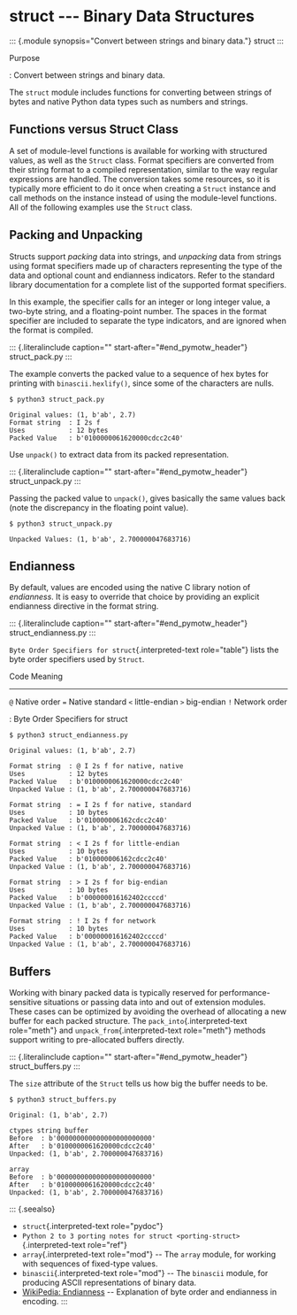 struct \-\-- Binary Data Structures
===================================

::: {.module synopsis="Convert between strings and binary data."}
struct
:::

Purpose

:   Convert between strings and binary data.

The `struct` module includes functions for converting between strings of
bytes and native Python data types such as numbers and strings.

Functions versus Struct Class
-----------------------------

A set of module-level functions is available for working with structured
values, as well as the `Struct` class. Format specifiers are converted
from their string format to a compiled representation, similar to the
way regular expressions are handled. The conversion takes some
resources, so it is typically more efficient to do it once when creating
a `Struct` instance and call methods on the instance instead of using
the module-level functions. All of the following examples use the
`Struct` class.

Packing and Unpacking
---------------------

Structs support *packing* data into strings, and *unpacking* data from
strings using format specifiers made up of characters representing the
type of the data and optional count and endianness indicators. Refer to
the standard library documentation for a complete list of the supported
format specifiers.

In this example, the specifier calls for an integer or long integer
value, a two-byte string, and a floating-point number. The spaces in the
format specifier are included to separate the type indicators, and are
ignored when the format is compiled.

::: {.literalinclude caption="" start-after="#end_pymotw_header"}
struct\_pack.py
:::

The example converts the packed value to a sequence of hex bytes for
printing with `binascii.hexlify()`, since some of the characters are
nulls.

``` {.sourceCode .none}
$ python3 struct_pack.py

Original values: (1, b'ab', 2.7)
Format string  : I 2s f
Uses           : 12 bytes
Packed Value   : b'0100000061620000cdcc2c40'
```

Use `unpack()` to extract data from its packed representation.

::: {.literalinclude caption="" start-after="#end_pymotw_header"}
struct\_unpack.py
:::

Passing the packed value to `unpack()`, gives basically the same values
back (note the discrepancy in the floating point value).

``` {.sourceCode .none}
$ python3 struct_unpack.py

Unpacked Values: (1, b'ab', 2.700000047683716)
```

Endianness
----------

By default, values are encoded using the native C library notion of
*endianness*. It is easy to override that choice by providing an
explicit endianness directive in the format string.

::: {.literalinclude caption="" start-after="#end_pymotw_header"}
struct\_endianness.py
:::

`Byte Order Specifiers for struct`{.interpreted-text role="table"} lists
the byte order specifiers used by `Struct`.

  Code   Meaning
  ------ -----------------
  `@`    Native order
  `=`    Native standard
  `<`    little-endian
  `>`    big-endian
  `!`    Network order

  : Byte Order Specifiers for struct

``` {.sourceCode .none}
$ python3 struct_endianness.py

Original values: (1, b'ab', 2.7)

Format string  : @ I 2s f for native, native
Uses           : 12 bytes
Packed Value   : b'0100000061620000cdcc2c40'
Unpacked Value : (1, b'ab', 2.700000047683716)

Format string  : = I 2s f for native, standard
Uses           : 10 bytes
Packed Value   : b'010000006162cdcc2c40'
Unpacked Value : (1, b'ab', 2.700000047683716)

Format string  : < I 2s f for little-endian
Uses           : 10 bytes
Packed Value   : b'010000006162cdcc2c40'
Unpacked Value : (1, b'ab', 2.700000047683716)

Format string  : > I 2s f for big-endian
Uses           : 10 bytes
Packed Value   : b'000000016162402ccccd'
Unpacked Value : (1, b'ab', 2.700000047683716)

Format string  : ! I 2s f for network
Uses           : 10 bytes
Packed Value   : b'000000016162402ccccd'
Unpacked Value : (1, b'ab', 2.700000047683716)
```

Buffers
-------

Working with binary packed data is typically reserved for
performance-sensitive situations or passing data into and out of
extension modules. These cases can be optimized by avoiding the overhead
of allocating a new buffer for each packed structure. The
`pack_into`{.interpreted-text role="meth"} and
`unpack_from`{.interpreted-text role="meth"} methods support writing to
pre-allocated buffers directly.

::: {.literalinclude caption="" start-after="#end_pymotw_header"}
struct\_buffers.py
:::

The `size` attribute of the `Struct` tells us how big the buffer needs
to be.

``` {.sourceCode .none}
$ python3 struct_buffers.py

Original: (1, b'ab', 2.7)

ctypes string buffer
Before  : b'000000000000000000000000'
After   : b'0100000061620000cdcc2c40'
Unpacked: (1, b'ab', 2.700000047683716)

array
Before  : b'000000000000000000000000'
After   : b'0100000061620000cdcc2c40'
Unpacked: (1, b'ab', 2.700000047683716)
```

::: {.seealso}
-   `struct`{.interpreted-text role="pydoc"}
-   `Python 2 to 3 porting notes for struct <porting-struct>`{.interpreted-text
    role="ref"}
-   `array`{.interpreted-text role="mod"} \-- The `array` module, for
    working with sequences of fixed-type values.
-   `binascii`{.interpreted-text role="mod"} \-- The `binascii` module,
    for producing ASCII representations of binary data.
-   [WikiPedia: Endianness](https://en.wikipedia.org/wiki/Endianness)
    \-- Explanation of byte order and endianness in encoding.
:::
